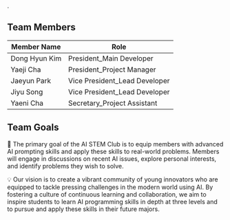 .
## Team Members

| Member Name             | Role                                                                |
| ----------------- | ------------------------------------------------------------------ |
|Dong Hyun Kim | President_Main Developer|
|Yaeji Cha| President_Project Manager|
|Jaeyun Park | Vice President_Lead Developer|
|Jiyu Song| Vice President_Lead Developer|
|Yaeni Cha| Secretary_Project Assistant|



## Team Goals


 🎯 The primary goal of the AI STEM Club is to equip members with advanced AI prompting skills and apply these skills to real-world problems. Members will engage in discussions on recent AI issues, explore personal interests, and identify problems they wish to solve. 

💡 Our vision is to create a vibrant community of young innovators who are equipped to tackle pressing challenges in the modern world using AI. By fostering a culture of continuous learning and collaboration, we aim to inspire students to learn AI programming skills in depth at three levels and to pursue and apply these skills in their future majors.

